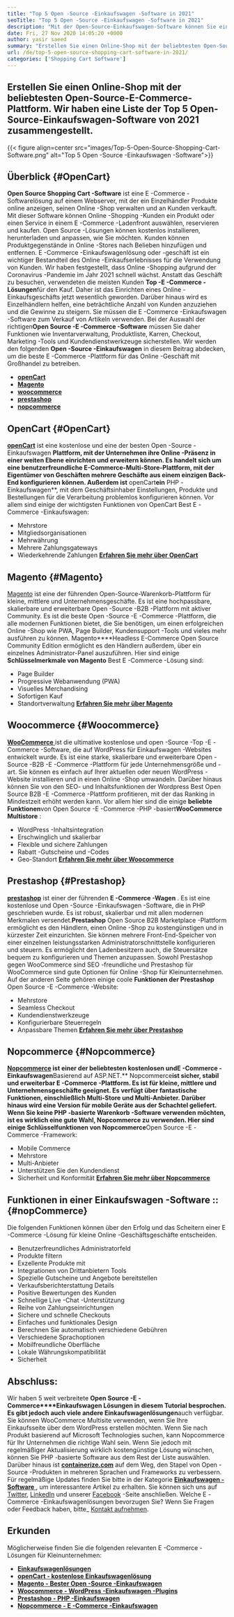 ```yaml
---
title: "Top 5 Open -Source -Einkaufswagen -Software in 2021" 
seoTitle: "Top 5 Open -Source -Einkaufswagen -Software in 2021" 
description: "Mit der Open-Source-Einkaufswagen-Software können Sie eine kostengünstige Online-E-Commerce-Website für Ihr Unternehmen einrichten. Lassen Sie uns die Top 5 Freeware -Einkaufswagen überprüfen." 
date: Fri, 27 Nov 2020 14:05:20 +0000
author: yasir saeed
summary: "Erstellen Sie einen Online-Shop mit der beliebtesten Open-Source-E-Commerce-Plattform. Wir haben eine Liste der Top 5 Open-Source-Einkaufswagen-Software von 2021 zusammengestellt." 
url: /de/top-5-open-source-shopping-cart-software-in-2021/
categories: ['Shopping Cart Software']
---
```


## Erstellen Sie einen Online-Shop mit der beliebtesten Open-Source-E-Commerce-Plattform. Wir haben eine Liste der Top 5 Open-Source-Einkaufswagen-Software von 2021 zusammengestellt.

{{< figure align=center src="images/Top-5-Open-Source-Shopping-Cart-Software.png" alt="Top 5 Open -Source -Einkaufswagen -Software">}}


## **Überblick** {#OpenCart}

**Open Source Shopping Cart -Software** ist eine E -Commerce -Softwarelösung auf einem Webserver, mit der ein Einzelhändler Produkte online anzeigen, seinen Online -Shop verwalten und an Kunden verkauft. Mit dieser Software können Online -Shopping -Kunden ein Produkt oder einen Service in einem E -Commerce -Ladenfront auswählen, reservieren und kaufen. Open Source -Lösungen können kostenlos installieren, herunterladen und anpassen, wie Sie möchten. Kunden können Produktgegenstände in Online -Stores nach Belieben hinzufügen und entfernen. E -Commerce -Einkaufswagenlösung oder -geschäft ist ein wichtiger Bestandteil des Online -Einkaufserlebnisses für die Verwendung von Kunden.
Wir haben festgestellt, dass Online -Shopping aufgrund der Coronavirus -Pandemie im Jahr 2021 schnell wächst. Anstatt das Geschäft zu besuchen, verwendeten die meisten Kunden **Top -E -Commerce -Lösungen**für den Kauf. Daher ist das Einrichten eines Online -Einkaufsgeschäfts jetzt wesentlich geworden. Darüber hinaus wird es Einzelhändlern helfen, eine beträchtliche Anzahl von Kunden anzuziehen und die Gewinne zu steigern. Sie müssen die E -Commerce -Einkaufswagen -Software zum Verkauf von Artikeln verwenden. Bei der Auswahl der richtigen**Open Source -E -Commerce -Software** müssen Sie daher Funktionen wie Inventarverwaltung, Produktliste, Karren, Checkout, Marketing -Tools und Kundendienstwerkzeuge sicherstellen.
Wir werden den folgenden **Open -Source -Einkaufswagen** in diesem Beitrag abdecken, um die beste E -Commerce -Plattform für das Online -Geschäft mit Großhandel zu betreiben.
* [ **openCart** ][1]
* [ **Magento** ][2]
* [ **woocommerce** ][3]
* [ **prestashop** ][4]
* [ **nopcommerce** ][5]

## OpenCart {#OpenCart}

[ **openCart**][6] ist eine kostenlose und eine der besten Open -Source -Einkaufswagen **Plattform, mit der Unternehmen ihre Online -Präsenz in einer weiten Ebene einrichten und erweitern können. Es handelt sich um eine benutzerfreundliche E-Commerce-Multi-Store-Plattform, mit der Eigentümer von Geschäften mehrere Geschäfte aus einem einzigen Back-End konfigurieren können. Außerdem ist** openCart**ein** PHP -Einkaufswagen**, mit dem Geschäftsinhaber Einstellungen, Produkte und Bestellungen für die Verarbeitung problemlos konfigurieren können.
Vor allem sind einige der wichtigsten Funktionen von OpenCart Best E -Commerce -Einkaufswagen:
  * Mehrstore
  * Mitgliedsorganisationen
  * Mehrwährung
  * Mehrere Zahlungsgateways
  * Wiederkehrende Zahlungen
[ **Erfahren Sie mehr über OpenCart** ][7]

## Magento {#Magento}

[Magento][8] ist eine der führenden Open-Source-Warenkorb-Plattform für kleine, mittlere und Unternehmensgeschäfte. Es ist eine hochpassbare, skalierbare und erweiterbare Open -Source -B2B -Plattform mit aktiver Community. Es ist die beste Open -Source -E -Commerce -Plattform, die alle modernen Funktionen bietet, die Sie benötigen, um einen erfolgreichen Online -Shop wie PWA, Page Builder, Kundensupport -Tools und vieles mehr ausführen zu können. Magento****Headless E-Commerce Open Source Community Edition ermöglicht es den Händlern außerdem, über ein einzelnes Administrator-Panel auszuführen.
Hier sind einige **Schlüsselmerkmale von Magento** Best E -Commerce -Lösung sind:
  * Page Builder
  * Progressive Webanwendung (PWA)
  * Visuelles Merchandising
  * Sofortigen Kauf
  * Standortverwaltung
[ **Erfahren Sie mehr über Magento** ][8]

## Woocommerce {#Woocommerce}

[ **WooCommerce** ][9] ist die ultimative kostenlose und open -Source -Top -E -Commerce -Software, die auf WordPress für Einkaufswagen -Websites entwickelt wurde. Es ist eine starke, skalierbare und erweiterbare Open -Source -B2B -E -Commerce -Plattform für jede Unternehmensgröße und -art. Sie können es einfach auf Ihrer aktuellen oder neuen WordPress -Website installieren und in einen Online -Shop umwandeln. Darüber hinaus können Sie von den SEO- und Inhaltsfunktionen der Wordpress Best Open Source B2B -E -Commerce -Plattform profitieren, mit der das Ranking in Mindestzeit erhöht werden kann.
Vor allem hier sind die einige **beliebte Funktionen**von Open Source -E -Commerce -PHP -basiert**WooCommerce Multistore** :
  * WordPress -Inhaltsintegration
  * Erschwinglich und skalierbar
  * Flexible und sichere Zahlungen
  * Rabatt -Gutscheine und -Codes
  * Geo-Standort
[ **Erfahren Sie mehr über Woocommerce** ][10]

## Prestashop {#Prestashop}

[ **prestashop**][11] ist einer der führenden **E -Commerce -Wagen** . Es ist eine kostenlose und Open -Source -Einkaufswagen -Software, die in PHP geschrieben wurde. Es ist robust, skalierbar und mit allen modernen Merkmalen versendet.**Prestashop** Open Source B2B Marketplace -Plattform ermöglicht es den Händlern, einen Online -Shop zu kostengünstigen und in kürzester Zeit einzurichten. Sie können mehrere Front-End-Speicher von einer einzelnen leistungsstarken Administratorschnittstelle konfigurieren und steuern. Es ermöglicht den Ladenbesitzern auch, die Steuersätze bequem zu konfigurieren und Themen anzupassen. Sowohl Prestashop gegen WooCommerce sind SEO -freundliche und Prestashop für WooCommerce sind gute Optionen für Online -Shop für Kleinunternehmen.
Auf der anderen Seite gehören einige coole **Funktionen der Prestashop** Open Source -E -Commerce -Website:
  * Mehrstore
  * Seamless Checkout
  * Kundendienstwerkzeuge
  * Konfigurierbare Steuerregeln
  * Anpassbare Themen
[ **Erfahren Sie mehr über Prestashop** ][12]

## Nopcommerce {#Nopcommerce}

**[Nopcommerce][13] **ist einer der beliebtesten kostenlosen und**E -Commerce -Einkaufswagen**Basierend auf ASP.NET.** Nopcommerce**ist sicher, stabil und erweiterbar E -Commerce -Plattform. Es ist für kleine, mittlere und Unternehmensgeschäfte geeignet. Es verfügt über fantastische Funktionen, einschließlich Multi-Store und Multi-Anbieter. Darüber hinaus wird eine Version für mobile Geräte aus der Schachtel geliefert. Wenn Sie keine PHP -basierte Warenkorb -Software verwenden möchten, ist es wirklich eine gute Wahl, Nopcommerce zu verwenden.
Hier sind einige Schlüsselfunktionen von Nopcommerce**Open Source -E -Commerce -Framework:
  * Mobile Commerce
  * Mehrstore
  * Multi-Anbieter
  * Unterstützen Sie den Kundendienst
  * Sicherheit und Konformität
[ **Erfahren Sie mehr über Nopcommerce** ][14]

## **Funktionen in einer Einkaufswagen -Software** :: {#nopCommerce}

Die folgenden Funktionen können über den Erfolg und das Scheitern einer E -Commerce -Lösung für kleine Online -Geschäftsgeschäfte entscheiden.
  * Benutzerfreundliches Administratorfeld
  * Produkte filtern
  * Exzellente Produkte mit
  * Integrationen von Drittanbietern Tools
  * Spezielle Gutscheine und Angebote bereitstellen
  * Verkaufsberichterstattung Details
  * Positive Bewertungen des Kunden
  * Schnellige Live -Chat -Unterstützung
  * Reihe von Zahlungseinrichtungen
  * Sichere und schnelle Checkouts
  * Einfaches und funktionales Design
  * Berechnen Sie automatisch verschiedene Gebühren
  * Verschiedene Sprachoptionen
  * Mobilfreundliche Oberfläche
  * Lokale Währungskompatibilität
  * Sicherheit

## Abschluss:
Wir haben 5 weit verbreitete **Open Source -E -Commerce****Einkaufswagen **Lösungen in diesem Tutorial besprochen. Es gibt jedoch auch viele andere** Einkaufswagenlösungen**auch verfügbar. Sie können WooCommerce Multisite verwenden, wenn Sie Ihre Einkaufsseite über dem WordPress erstellen möchten. Wenn Sie nach Produkt basierend auf Microsoft Technologies suchen, kann Nopcommerce für Ihr Unternehmen die richtige Wahl sein. Wenn Sie jedoch mit regelmäßiger Aktualisierung wirklich kostengünstige Lösung wünschen, können Sie PHP -basierte Software aus dem Rest der Liste auswählen.
Darüber hinaus ist [ **containerize.com**][15] auf dem Weg, den Stapel von Open -Source -Produkten in mehreren Sprachen und Frameworks zu verbessern. Für regelmäßige Updates finden Sie bitte in der Kategorie [**Einkaufswagen -Software** ][16], um interessantere Artikel zu erhalten. Sie können sich uns auf [Twitter][17], [LinkedIn][18] und unserer [Facebook][19] -Seite anschließen. Welche E -Commerce -Einkaufswagenlösungen bevorzugen Sie? Wenn Sie Fragen oder Feedback haben, bitte_ [Kontakt aufnehmen][20].

## Erkunden
Möglicherweise finden Sie die folgenden relevanten E -Commerce -Lösungen für Kleinunternehmen:
* [ **Einkaufswagenlösungen** ][21]
* [ **openCart - kostenlose Einkaufswagenlösung** ][22]
* [ **Magento - Bester Open -Source -Einkaufswagen** ][23]
* [ **Woocommerce - WordPress -Einkaufswagen -Plugins** ][24]
* [ **Prestashop - PHP -Einkaufswagen** ][25]
* [ **Nopcommerce - E -Commerce -Einkaufswagen** ][26]



[1]: #OpenCart
[2]: #Magento
[3]: #WooCommerce
[4]: #PrestaShop
[5]: #nopCommerce
[6]: https://products.containerize.com/ecommerce/opencart/
[7]: https://www.opencart.com/
[8]: https://magento.com/
[9]: https://products.containerize.com/ecommerce/woocommerce/
[10]: https://woocommerce.com/
[11]: https://products.containerize.com/ecommerce/prestashop/
[12]: https://www.prestashop.com/
[13]: https://products.containerize.com/ecommerce/nopcommerce/
[14]: https://www.nopcommerce.com/
[15]: https://www.containerize.com/
[16]: https://blog.containerize.com/category/shopping-cart-software
[17]: https://twitter.com/containerize_co
[18]: https://www.linkedin.com/company/containerize/
[19]: http://facebook.com/containerize
[20]: mailto:yasir.saeed@aspose.com
[21]: https://products.containerize.com/ecommerce
[22]: https://products.containerize.com/ecommerce/opencart
[23]: https://products.containerize.com/ecommerce/magento
[24]: https://products.containerize.com/ecommerce/woocommerce
[25]: https://products.containerize.com/ecommerce/prestashop
[26]: https://products.containerize.com/ecommerce/nopcommerce
